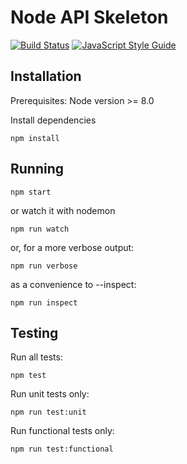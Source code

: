 # Node API Skeleton #

[![Build Status](https://travis-ci.com/mwergles/node-api-skeleton.svg?branch=master)](https://travis-ci.com/mwergles/node-api-skeleton)
[![JavaScript Style Guide](https://img.shields.io/badge/code_style-standard-brightgreen.svg)](https://standardjs.com)

## Installation

Prerequisites: Node version >= 8.0

Install dependencies

```
npm install
```

## Running

```
npm start
```

or watch it with nodemon

```
npm run watch
```

or, for a more verbose output:

```
npm run verbose
```

as a convenience to --inspect:

```
npm run inspect
```

## Testing

Run all tests:

```
npm test
```

Run unit tests only:

```
npm run test:unit
```

Run functional tests only:

```
npm run test:functional
```